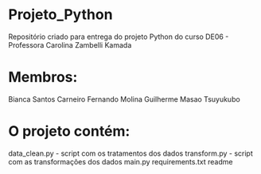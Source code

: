 # Projeto_Python
Repositório criado para entrega do projeto Python do curso DE06 - Professora Carolina Zambelli Kamada

# Membros:

Bianca Santos Carneiro
Fernando Molina
Guilherme Masao Tsuyukubo

# O projeto contém:

data_clean.py - script com os tratamentos dos dados
transform.py - script com as transformações dos dados
main.py
requirements.txt
readme
